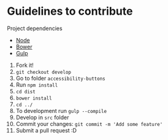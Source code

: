 # Guidelines to contribute

Project dependencies
* [Node](https://nodejs.org/en/download/)
* [Bower](https://bower.io/#install-bower)
* [Gulp](http://gulpjs.com/)


1. Fork it!
1. `git checkout develop`
1. Go to folder `accessibility-buttons`
1. Run `npm install`
1. `cd dist`
1. `bower install`
1. `cd ../`
1. To development run `gulp --compile`
1. Develop in `src` folder
1. Commit your changes: `git commit -m 'Add some feature'`
1. Submit a pull request :D
